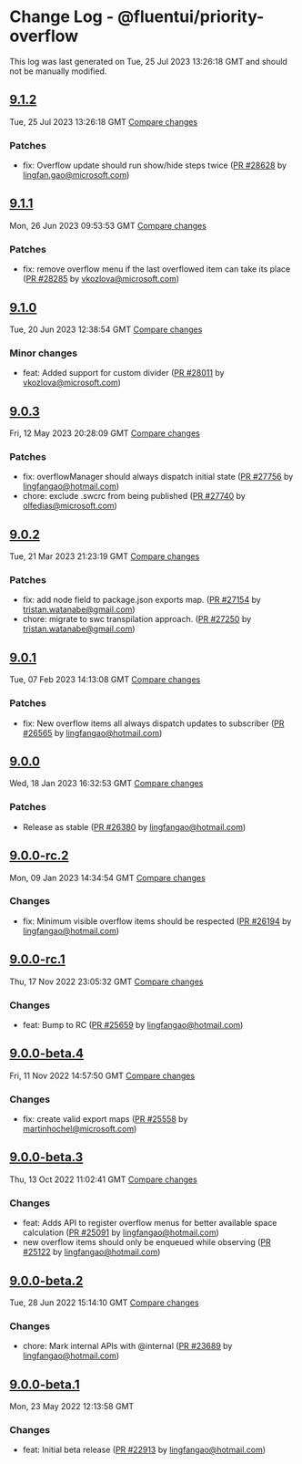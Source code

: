 # Change Log - @fluentui/priority-overflow

This log was last generated on Tue, 25 Jul 2023 13:26:18 GMT and should not be manually modified.

<!-- Start content -->

## [9.1.2](https://github.com/microsoft/fluentui/tree/@fluentui/priority-overflow_v9.1.2)

Tue, 25 Jul 2023 13:26:18 GMT 
[Compare changes](https://github.com/microsoft/fluentui/compare/@fluentui/priority-overflow_v9.1.1..@fluentui/priority-overflow_v9.1.2)

### Patches

- fix: Overflow update should run show/hide steps twice ([PR #28628](https://github.com/microsoft/fluentui/pull/28628) by lingfan.gao@microsoft.com)

## [9.1.1](https://github.com/microsoft/fluentui/tree/@fluentui/priority-overflow_v9.1.1)

Mon, 26 Jun 2023 09:53:53 GMT 
[Compare changes](https://github.com/microsoft/fluentui/compare/@fluentui/priority-overflow_v9.1.0..@fluentui/priority-overflow_v9.1.1)

### Patches

- fix: remove overflow menu if the last overflowed item can take its place ([PR #28285](https://github.com/microsoft/fluentui/pull/28285) by vkozlova@microsoft.com)

## [9.1.0](https://github.com/microsoft/fluentui/tree/@fluentui/priority-overflow_v9.1.0)

Tue, 20 Jun 2023 12:38:54 GMT 
[Compare changes](https://github.com/microsoft/fluentui/compare/@fluentui/priority-overflow_v9.0.3..@fluentui/priority-overflow_v9.1.0)

### Minor changes

- feat: Added support for custom divider ([PR #28011](https://github.com/microsoft/fluentui/pull/28011) by vkozlova@microsoft.com)

## [9.0.3](https://github.com/microsoft/fluentui/tree/@fluentui/priority-overflow_v9.0.3)

Fri, 12 May 2023 20:28:09 GMT 
[Compare changes](https://github.com/microsoft/fluentui/compare/@fluentui/priority-overflow_v9.0.2..@fluentui/priority-overflow_v9.0.3)

### Patches

- fix: overflowManager should always dispatch initial state ([PR #27756](https://github.com/microsoft/fluentui/pull/27756) by lingfangao@hotmail.com)
- chore: exclude .swcrc from being published ([PR #27740](https://github.com/microsoft/fluentui/pull/27740) by olfedias@microsoft.com)

## [9.0.2](https://github.com/microsoft/fluentui/tree/@fluentui/priority-overflow_v9.0.2)

Tue, 21 Mar 2023 21:23:19 GMT 
[Compare changes](https://github.com/microsoft/fluentui/compare/@fluentui/priority-overflow_v9.0.1..@fluentui/priority-overflow_v9.0.2)

### Patches

- fix: add node field to package.json exports map. ([PR #27154](https://github.com/microsoft/fluentui/pull/27154) by tristan.watanabe@gmail.com)
- chore: migrate to swc transpilation approach. ([PR #27250](https://github.com/microsoft/fluentui/pull/27250) by tristan.watanabe@gmail.com)

## [9.0.1](https://github.com/microsoft/fluentui/tree/@fluentui/priority-overflow_v9.0.1)

Tue, 07 Feb 2023 14:13:08 GMT 
[Compare changes](https://github.com/microsoft/fluentui/compare/@fluentui/priority-overflow_v9.0.0..@fluentui/priority-overflow_v9.0.1)

### Patches

- fix: New overflow items all always dispatch updates to subscriber ([PR #26565](https://github.com/microsoft/fluentui/pull/26565) by lingfangao@hotmail.com)

## [9.0.0](https://github.com/microsoft/fluentui/tree/@fluentui/priority-overflow_v9.0.0)

Wed, 18 Jan 2023 16:32:53 GMT 
[Compare changes](https://github.com/microsoft/fluentui/compare/@fluentui/priority-overflow_v9.0.0-rc.2..@fluentui/priority-overflow_v9.0.0)

### Patches

- Release as stable ([PR #26380](https://github.com/microsoft/fluentui/pull/26380) by lingfangao@hotmail.com)

## [9.0.0-rc.2](https://github.com/microsoft/fluentui/tree/@fluentui/priority-overflow_v9.0.0-rc.2)

Mon, 09 Jan 2023 14:34:54 GMT 
[Compare changes](https://github.com/microsoft/fluentui/compare/@fluentui/priority-overflow_v9.0.0-rc.1..@fluentui/priority-overflow_v9.0.0-rc.2)

### Changes

- fix: Minimum visible overflow items should be respected ([PR #26194](https://github.com/microsoft/fluentui/pull/26194) by lingfangao@hotmail.com)

## [9.0.0-rc.1](https://github.com/microsoft/fluentui/tree/@fluentui/priority-overflow_v9.0.0-rc.1)

Thu, 17 Nov 2022 23:05:32 GMT 
[Compare changes](https://github.com/microsoft/fluentui/compare/@fluentui/priority-overflow_v9.0.0-beta.4..@fluentui/priority-overflow_v9.0.0-rc.1)

### Changes

- feat: Bump to RC ([PR #25659](https://github.com/microsoft/fluentui/pull/25659) by lingfangao@hotmail.com)

## [9.0.0-beta.4](https://github.com/microsoft/fluentui/tree/@fluentui/priority-overflow_v9.0.0-beta.4)

Fri, 11 Nov 2022 14:57:50 GMT 
[Compare changes](https://github.com/microsoft/fluentui/compare/@fluentui/priority-overflow_v9.0.0-beta.3..@fluentui/priority-overflow_v9.0.0-beta.4)

### Changes

- fix: create valid export maps ([PR #25558](https://github.com/microsoft/fluentui/pull/25558) by martinhochel@microsoft.com)

## [9.0.0-beta.3](https://github.com/microsoft/fluentui/tree/@fluentui/priority-overflow_v9.0.0-beta.3)

Thu, 13 Oct 2022 11:02:41 GMT 
[Compare changes](https://github.com/microsoft/fluentui/compare/@fluentui/priority-overflow_v9.0.0-beta.2..@fluentui/priority-overflow_v9.0.0-beta.3)

### Changes

- feat: Adds API to register overflow menus for better available space calculation ([PR #25091](https://github.com/microsoft/fluentui/pull/25091) by lingfangao@hotmail.com)
- new overflow items should only be enqueued while observing ([PR #25122](https://github.com/microsoft/fluentui/pull/25122) by lingfangao@hotmail.com)

## [9.0.0-beta.2](https://github.com/microsoft/fluentui/tree/@fluentui/priority-overflow_v9.0.0-beta.2)

Tue, 28 Jun 2022 15:14:10 GMT 
[Compare changes](https://github.com/microsoft/fluentui/compare/@fluentui/priority-overflow_v9.0.0-beta.1..@fluentui/priority-overflow_v9.0.0-beta.2)

### Changes

- chore: Mark internal APIs with @internal ([PR #23689](https://github.com/microsoft/fluentui/pull/23689) by lingfangao@hotmail.com)

## [9.0.0-beta.1](https://github.com/microsoft/fluentui/tree/@fluentui/priority-overflow_v9.0.0-beta.1)

Mon, 23 May 2022 12:13:58 GMT

### Changes

- feat: Initial beta release ([PR #22913](https://github.com/microsoft/fluentui/pull/22913) by lingfangao@hotmail.com)
